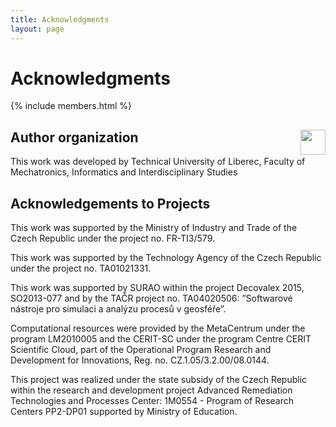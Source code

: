 ```yaml
---
title: Acknowledgments
layout: page
---
```


# Acknowledgments


{% include members.html %}


## Author organization <img style="float: right" src="http://www.fm.tul.cz/images/logo-en.png" height="40">

This work was developed by Technical University of Liberec,
Faculty of Mechatronics, Informatics and Interdisciplinary Studies


## Acknowledgements to Projects

This work was supported by the Ministry of Industry and Trade of
the Czech Republic under the project no. FR-TI3/579.

This work was supported by the Technology Agency of the Czech
Republic under the project no. TA01021331.

This work was supported by SURAO within the project Decovalex 2015, SO2013-077
and by the TAČR project no. TA04020506: ”Softwarové nástroje pro simulaci a analýzu
procesů v geosféře”.

Computational resources were provided by the MetaCentrum under
the program LM2010005 and the CERIT-SC under the program Centre
CERIT Scientific Cloud, part of the Operational Program Research
and Development for Innovations, Reg. no. CZ.1.05/3.2.00/08.0144.

This project was realized under the state subsidy of the Czech Republic
within the research and development project Advanced Remediation
Technologies and Processes Center: 1M0554 - Program of Research
Centers PP2-DP01 supported by Ministry of Education.

